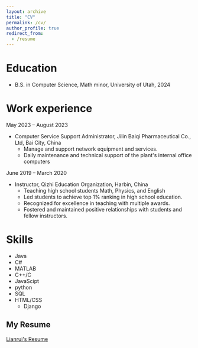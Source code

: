 ```yaml
---
layout: archive
title: "CV"
permalink: /cv/
author_profile: true
redirect_from:
  - /resume
---
```


<!-- {% include base_path %} -->

Education
======
* B.S. in Computer Science, Math minor, University of Utah, 2024

Work experience
======
May 2023 – August 2023
* Computer Service Support Administrator, Jilin Baiqi Pharmaceutical Co., Ltd, Bai City, China
  * Manage and support network equipment and services. 
  * Daily maintenance and technical support of the plant's internal office computers

June 2019 – March 2020
* Instructor, Qizhi Education Organization, Harbin, China
  * Teaching high school students Math, Physics, and English
  * Led students to achieve top 1% ranking in high school education.
  * Recognized for excellence in teaching with multiple awards.
  * Fostered and maintained positive relationships with students and fellow instructors.

  
Skills
======
* Java
* C#
* MATLAB
* C++/C
* JavaScipt
* python
* SQL
* HTML/CSS
  * Django

My Resume
------
[Lianrui's Resume](http://lianruibruce.github.io/files/Geng_resume_capstone.pdf)




<!-- Publications
======
  <ul>{% for post in site.publications %}
    {% include archive-single-cv.html %}
  {% endfor %}</ul>
  
Talks
======
  <ul>{% for post in site.talks %}
    {% include archive-single-talk-cv.html %}
  {% endfor %}</ul>
  
Teaching
======
  <ul>{% for post in site.teaching %}
    {% include archive-single-cv.html %}
  {% endfor %}</ul>
  
Service and leadership
======
* Currently signed in to 43 different slack teams -->
